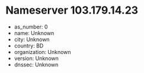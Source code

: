# Nameserver 103.179.14.23

* as_number: 0
* name: Unknown
* city: Unknown
* country: BD
* organization: Unknown
* version: Unknown
* dnssec: Unknown

